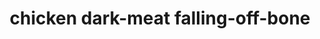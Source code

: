 ---
layout: guide
title: chicken dark-meat falling-off-bone
type: chicken
food: dark-meat
doneness: falling-off-bone
temp_c: 75
temp_f: 167
minimum: 1
best: 1.5
maximum: 3
---